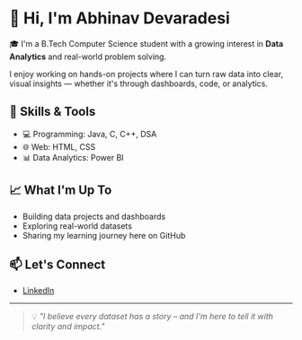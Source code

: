 # 👋 Hi, I'm Abhinav Devaradesi

🎓 I'm a B.Tech Computer Science student with a growing interest in **Data Analytics** and real-world problem solving.

I enjoy working on hands-on projects where I can turn raw data into clear, visual insights — whether it's through dashboards, code, or analytics.

## 🔧 Skills & Tools

- 💻 Programming: Java, C, C++, DSA  
- 🌐 Web: HTML, CSS  
- 📊 Data Analytics: Power BI

## 📈 What I'm Up To

- Building data projects and dashboards
- Exploring real-world datasets
- Sharing my learning journey here on GitHub

## 📫 Let's Connect

- [LinkedIn](https://www.linkedin.com/in/abhinavdevaradesi)

---

> 💡 *"I believe every dataset has a story – and I'm here to tell it with clarity and impact."*
